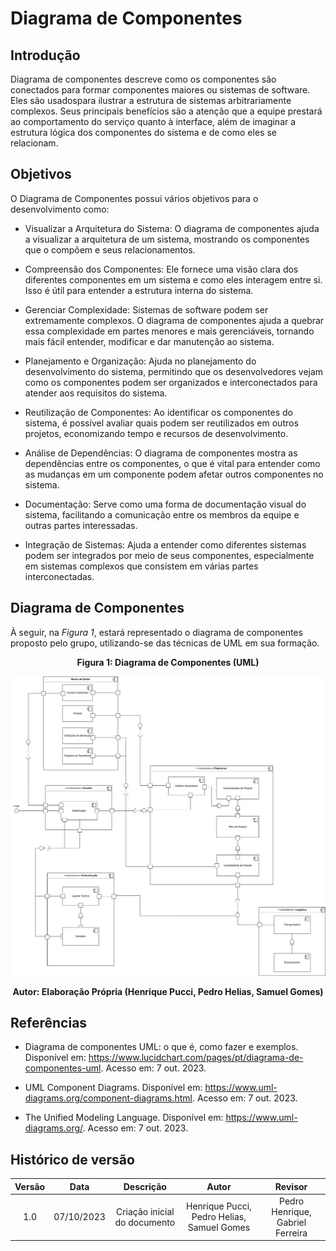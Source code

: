 # Diagrama de Componentes

## Introdução

Diagrama de componentes descreve como os componentes são conectados para formar componentes maiores ou sistemas de software. Eles são usados ​​para ilustrar a estrutura de sistemas arbitrariamente complexos. Seus principais benefícios são a atenção que a equipe prestará ao comportamento do serviço quanto à interface, além de imaginar a estrutura lógica dos componentes do sistema e de como eles se relacionam.
## Objetivos

O Diagrama de Componentes possui vários objetivos para o desenvolvimento como:

- Visualizar a Arquitetura do Sistema: O diagrama de componentes ajuda a visualizar a arquitetura de um sistema, mostrando os componentes que o compõem e seus relacionamentos.

- Compreensão dos Componentes: Ele fornece uma visão clara dos diferentes componentes em um sistema e como eles interagem entre si. Isso é útil para entender a estrutura interna do sistema.

- Gerenciar Complexidade: Sistemas de software podem ser extremamente complexos. O diagrama de componentes ajuda a quebrar essa complexidade em partes menores e mais gerenciáveis, tornando mais fácil entender, modificar e dar manutenção ao sistema.

- Planejamento e Organização: Ajuda no planejamento do desenvolvimento do sistema, permitindo que os desenvolvedores vejam como os componentes podem ser organizados e interconectados para atender aos requisitos do sistema.

- Reutilização de Componentes: Ao identificar os componentes do sistema, é possível avaliar quais podem ser reutilizados em outros projetos, economizando tempo e recursos de desenvolvimento.

- Análise de Dependências: O diagrama de componentes mostra as dependências entre os componentes, o que é vital para entender como as mudanças em um componente podem afetar outros componentes no sistema.

- Documentação: Serve como uma forma de documentação visual do sistema, facilitando a comunicação entre os membros da equipe e outras partes interessadas.

- Integração de Sistemas: Ajuda a entender como diferentes sistemas podem ser integrados por meio de seus componentes, especialmente em sistemas complexos que consistem em várias partes interconectadas.

## Diagrama de Componentes

À seguir, na <i> Figura 1</i>, estará representado o diagrama de componentes proposto pelo grupo, utilizando-se das técnicas de UML em sua formação.

<div style="text-align: center">
<figcaption style="text-align: center">
    <b>Figura 1: Diagrama de Componentes (UML)</b>
</figcaption>

![](../../assets/diagramas/diagramaComponentes.png)

</div>
<figcaption style="text-align: center">
   <b>Autor: Elaboração Própria (Henrique Pucci, Pedro Helias, Samuel Gomes)</b>
</figcaption>

## Referências

- Diagrama de componentes UML: o que é, como fazer e exemplos. Disponível em: <https://www.lucidchart.com/pages/pt/diagrama-de-componentes-uml>. Acesso em: 7 out. 2023.

- UML Component Diagrams. Disponível em: <https://www.uml-diagrams.org/component-diagrams.html>. Acesso em: 7 out. 2023.

- The Unified Modeling Language. Disponível em: <https://www.uml-diagrams.org/>. Acesso em: 7 out. 2023.

## Histórico de versão

| Versão |    Data    |          Descrição           |                            Autor                            |                                  Revisor                                  |
| :----: | :--------: | :--------------------------: | :---------------------------------------------------------: | :-----------------------------------------------------------------------: |
|  1.0   | 07/10/2023 | Criação inicial do documento | Henrique Pucci, Pedro Helias, Samuel Gomes | Pedro Henrique, Gabriel Ferreira |